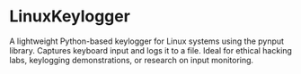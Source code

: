 # LinuxKeylogger
A lightweight Python-based keylogger for Linux systems using the pynput library. Captures keyboard input and logs it to a file. Ideal for ethical hacking labs, keylogging demonstrations, or research on input monitoring.
